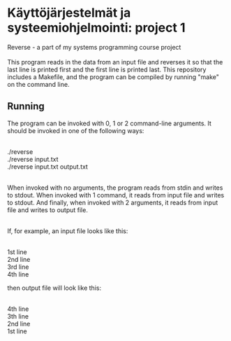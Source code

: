 # Käyttöjärjestelmät ja systeemiohjelmointi: project 1
Reverse - a part of my systems programming course project</br></br>
This program reads in the data from an input file and reverses it so that the last line is printed first and the first line is printed last. This repository includes a Makefile, and the program can be compiled by running "make" on the command line. 

## Running

The program can be invoked with 0, 1 or 2 command-line arguments. It should be invoked in one of the following ways:<br></br>

./reverse  
./reverse input.txt  
./reverse input.txt output.txt<br></br>

When invoked with no arguments, the program reads from stdin and writes to stdout. When invoked with 1 command, it reads from input file and writes to stdout. And finally, when invoked with 2 arguments, it reads from input file and writes to output file.<br></br>

If, for example, an input file looks like this:<br></br>

1st line  
2nd line  
3rd line  
4th line  

then output file will look like this:<br></br>

4th line  
3th line  
2nd line  
1st line  
